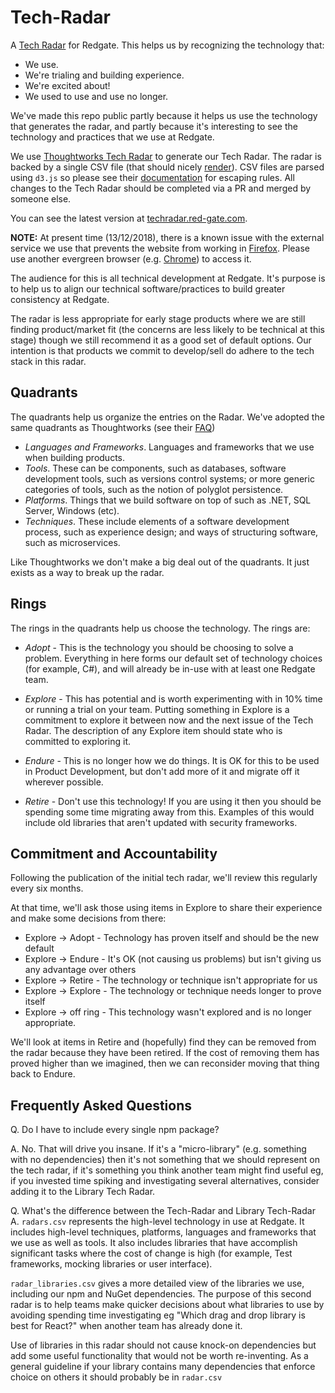 # Tech-Radar

A [Tech Radar](https://radar.thoughtworks.com/?sheetId=https%3A%2F%2Fraw.githubusercontent.com%2Fred-gate%2FTech-Radar%2Fmaster%2Fradar.csv) for Redgate. This helps us by recognizing the technology that:
* We use.
* We're trialing and building experience.
* We're excited about!
* We used to use and use no longer.

We've made this repo public partly because it helps us use the technology that generates the radar, and partly because it's interesting to see the technology and practices that we use at Redgate.

We use [Thoughtworks Tech Radar](https://radar.thoughtworks.com/) to generate our Tech Radar. The radar is backed by a single CSV file (that should nicely [render](https://help.github.com/articles/rendering-csv-and-tsv-data/)). CSV files are parsed using `d3.js` so please see their [documentation](https://d3-wiki.readthedocs.io/zh_CN/master/CSV/) for escaping rules. All changes to the Tech Radar should be completed via a PR and merged by someone else.

You can see the latest version at [techradar.red-gate.com](http://techradar.red-gate.com).

**NOTE:** At present time (13/12/2018), there is a known issue with the external service we use that prevents the website from working in [Firefox](https://www.mozilla.org/en-GB/firefox/). Please use another evergreen browser (e.g. [Chrome](https://www.google.com/chrome/)) to access it.

The audience for this is all technical development at Redgate. It's purpose is to help us to align our technical software/practices to build greater consistency at Redgate. 

The radar is less appropriate for early stage products where we are still finding product/market fit (the concerns are less likely to be technical at this stage) though we still recommend it as a good set of default options. Our intention is that products we commit to develop/sell do adhere to the tech stack in this radar.

## Quadrants

The quadrants help us organize the entries on the Radar. We've adopted the same quadrants as Thoughtworks (see their [FAQ](https://www.thoughtworks.com/radar/faq))

* *Languages and Frameworks*. Languages and frameworks that we use when building products.
* *Tools*. These can be components, such as databases, software development tools, such as versions control systems; or more generic categories of tools, such as the notion of polyglot persistence.
* *Platforms*. Things that we build software on top of such as .NET, SQL Server, Windows (etc).
* *Techniques*. These include elements of a software development process, such as experience design; and ways of structuring software, such as microservices.

Like Thoughtworks we don't make a big deal out of the quadrants. It just exists as a way to break up the radar.

## Rings

The rings in the quadrants help us choose the technology. The rings are:

* *Adopt* - This is the technology you should be choosing to solve a problem. Everything in here forms our default set of technology choices (for example, C#), and will already be in-use with at least one Redgate team.

* *Explore* - This has potential and is worth experimenting with in 10% time or running a trial on your team. Putting something in Explore is a commitment to explore it between now and the next issue of the Tech Radar. The description of any Explore item should state who is committed to exploring it.

* *Endure* - This is no longer how we do things. It is OK for this to be used in Product Development, but don't add more of it and migrate off it wherever possible.

* *Retire* - Don't use this technology! If you are using it then you should be spending some time migrating away from this. Examples of this would include old libraries that aren't updated with security frameworks.

## Commitment and Accountability

Following the publication of the initial tech radar, we'll review this regularly every six months.

At that time, we'll ask those using items in Explore to share their experience and make some decisions from there:
* Explore -> Adopt - Technology has proven itself and should be the new default
* Explore -> Endure - It's OK (not causing us problems) but isn't giving us any advantage over others
* Explore -> Retire - The technology or technique isn't appropriate for us
* Explore -> Explore - The technology or technique needs longer to prove itself
* Explore -> off ring - This technology wasn't explored and is no longer appropriate.

We'll look at items in Retire and (hopefully) find they can be removed from the radar because they have been retired. If the cost of removing them has proved higher than we imagined, then we can reconsider moving that thing back to Endure.

## Frequently Asked Questions

Q. Do I have to include every single npm package?

A. No. That will drive you insane. If it's a "micro-library" (e.g. something with no dependencies) then it's not something that we should represent on the tech radar, if it's something you think another team might find useful eg, if you invested time spiking and investigating several alternatives, consider adding it to the Library Tech Radar.

Q. What's the difference between the Tech-Radar and Library Tech-Radar
A. `radars.csv` represents the high-level technology in use at Redgate. It includes high-level techniques, platforms, languages and frameworks that we use as well as tools. It also includes libraries that have accomplish significant tasks where the cost of change is high (for example, Test frameworks, mocking libraries or user interface).

`radar_libraries.csv` gives a more detailed view of the libraries we use, including our npm and NuGet dependencies. The purpose of this second radar is to help teams make quicker decisions about what libraries to use by avoiding spending time investigating eg "Which drag and drop library is best for React?" when another team has already done it.

Use of libraries in this radar  should not cause knock-on dependencies but add some useful functionality that would not be worth re-inventing. As a general guideline if your library contains many dependencies that enforce choice on others it should probably be in `radar.csv`
